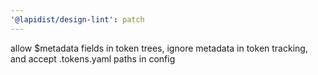 ```yaml
---
'@lapidist/design-lint': patch
---
```


allow $metadata fields in token trees, ignore metadata in token tracking, and accept .tokens.yaml paths in config
